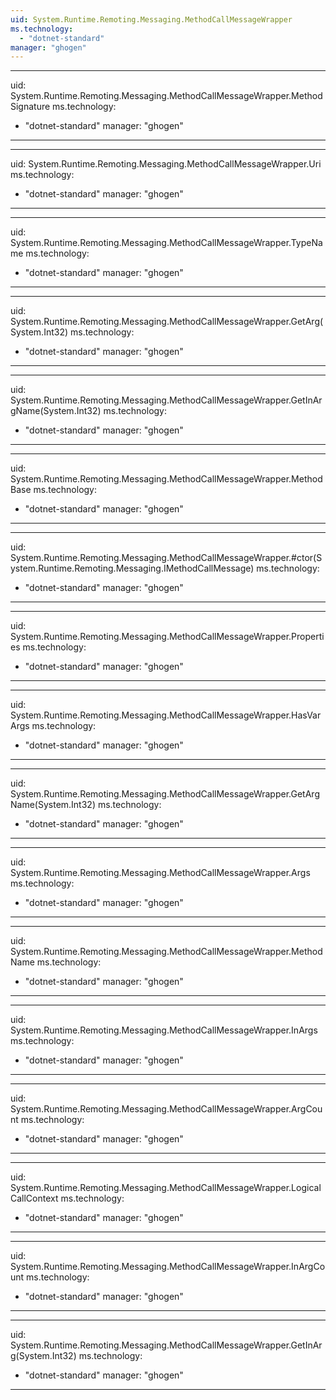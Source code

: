 ```yaml
---
uid: System.Runtime.Remoting.Messaging.MethodCallMessageWrapper
ms.technology: 
  - "dotnet-standard"
manager: "ghogen"
---
```


---
uid: System.Runtime.Remoting.Messaging.MethodCallMessageWrapper.MethodSignature
ms.technology: 
  - "dotnet-standard"
manager: "ghogen"
---

---
uid: System.Runtime.Remoting.Messaging.MethodCallMessageWrapper.Uri
ms.technology: 
  - "dotnet-standard"
manager: "ghogen"
---

---
uid: System.Runtime.Remoting.Messaging.MethodCallMessageWrapper.TypeName
ms.technology: 
  - "dotnet-standard"
manager: "ghogen"
---

---
uid: System.Runtime.Remoting.Messaging.MethodCallMessageWrapper.GetArg(System.Int32)
ms.technology: 
  - "dotnet-standard"
manager: "ghogen"
---

---
uid: System.Runtime.Remoting.Messaging.MethodCallMessageWrapper.GetInArgName(System.Int32)
ms.technology: 
  - "dotnet-standard"
manager: "ghogen"
---

---
uid: System.Runtime.Remoting.Messaging.MethodCallMessageWrapper.MethodBase
ms.technology: 
  - "dotnet-standard"
manager: "ghogen"
---

---
uid: System.Runtime.Remoting.Messaging.MethodCallMessageWrapper.#ctor(System.Runtime.Remoting.Messaging.IMethodCallMessage)
ms.technology: 
  - "dotnet-standard"
manager: "ghogen"
---

---
uid: System.Runtime.Remoting.Messaging.MethodCallMessageWrapper.Properties
ms.technology: 
  - "dotnet-standard"
manager: "ghogen"
---

---
uid: System.Runtime.Remoting.Messaging.MethodCallMessageWrapper.HasVarArgs
ms.technology: 
  - "dotnet-standard"
manager: "ghogen"
---

---
uid: System.Runtime.Remoting.Messaging.MethodCallMessageWrapper.GetArgName(System.Int32)
ms.technology: 
  - "dotnet-standard"
manager: "ghogen"
---

---
uid: System.Runtime.Remoting.Messaging.MethodCallMessageWrapper.Args
ms.technology: 
  - "dotnet-standard"
manager: "ghogen"
---

---
uid: System.Runtime.Remoting.Messaging.MethodCallMessageWrapper.MethodName
ms.technology: 
  - "dotnet-standard"
manager: "ghogen"
---

---
uid: System.Runtime.Remoting.Messaging.MethodCallMessageWrapper.InArgs
ms.technology: 
  - "dotnet-standard"
manager: "ghogen"
---

---
uid: System.Runtime.Remoting.Messaging.MethodCallMessageWrapper.ArgCount
ms.technology: 
  - "dotnet-standard"
manager: "ghogen"
---

---
uid: System.Runtime.Remoting.Messaging.MethodCallMessageWrapper.LogicalCallContext
ms.technology: 
  - "dotnet-standard"
manager: "ghogen"
---

---
uid: System.Runtime.Remoting.Messaging.MethodCallMessageWrapper.InArgCount
ms.technology: 
  - "dotnet-standard"
manager: "ghogen"
---

---
uid: System.Runtime.Remoting.Messaging.MethodCallMessageWrapper.GetInArg(System.Int32)
ms.technology: 
  - "dotnet-standard"
manager: "ghogen"
---
